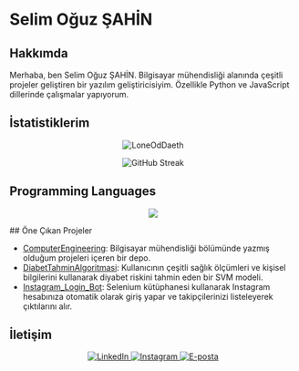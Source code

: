 # Selim Oğuz ŞAHİN

## Hakkımda

Merhaba, ben Selim Oğuz ŞAHİN. Bilgisayar mühendisliği alanında çeşitli projeler geliştiren bir yazılım geliştiricisiyim. Özellikle Python ve JavaScript dillerinde çalışmalar yapıyorum.

## İstatistiklerim

<p align="center">
  <img align="center" src="https://github-readme-stats.vercel.app/api?username=LoneOdDaeth&show_icons=true&locale=en&theme=dark" alt="LoneOdDaeth" />
</p>
<p align="center">
  <img align="center" src="https://streak-stats.demolab.com?user=LoneOdDaeth&theme=dark&hide_border=true" alt="GitHub Streak" />
</p>

## Programming Languages
<p align="center">
  <img align="center" src="https://github-readme-stats.vercel.app/api/top-langs/?  username=LoneOdDaeth&layout=compact&theme=dark"/>
</p>
## Öne Çıkan Projeler

- [ComputerEngineering](https://github.com/LoneOdDaeth/ComputerEngineering): Bilgisayar mühendisliği bölümünde yazmış olduğum projeleri içeren bir depo.
- [DiabetTahminAlgoritmasi](https://github.com/LoneOdDaeth/DiabetTahminAlgoritmasi): Kullanıcının çeşitli sağlık ölçümleri ve kişisel bilgilerini kullanarak diyabet riskini tahmin eden bir SVM modeli.
- [Instagram_Login_Bot](https://github.com/LoneOdDaeth/Instagram_Login_Bot): Selenium kütüphanesi kullanarak Instagram hesabınıza otomatik olarak giriş yapar ve takipçilerinizi listeleyerek çıktılarını alır.

## İletişim

<p align="center">
  <a href="https://www.linkedin.com/in/s-o%C4%9Fuz-%C5%9Fahin38/" target="_blank">
    <img src="https://img.shields.io/badge/LinkedIn-0A66C2?style=for-the-badge&logo=linkedin&logoColor=white" alt="LinkedIn">
  </a>
  <a href="https://www.instagram.com/s_0guz/" target="_blank">
    <img src="https://img.shields.io/badge/Instagram-E4405F?style=for-the-badge&logo=instagram&logoColor=white" alt="Instagram">
  </a>
  <a href="mailto:selimoguz38@outlook.com">
    <img src="https://img.shields.io/badge/E--Mail-D14836?style=for-the-badge&logo=microsoft-outlook&logoColor=white" alt="E-posta">
  </a>
</p>

